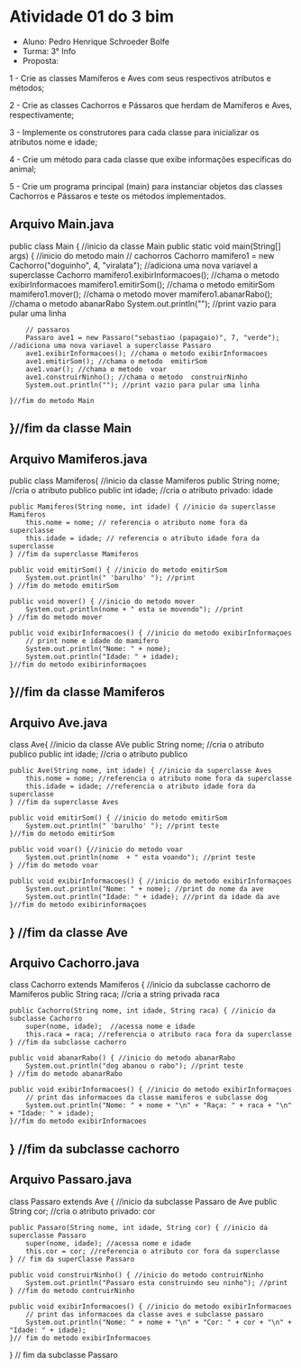 # Atividade 01 do 3 bim

* Aluno: Pedro Henrique Schroeder Bolfe
* Turma: 3° Info 
* Proposta:

1 - Crie as classes Mamíferos e Aves com seus respectivos atributos e métodos;

2 - Crie as classes Cachorros e Pássaros que herdam de Mamíferos e Aves, respectivamente;

3 - Implemente os construtores para cada classe para inicializar os atributos nome e idade;

4 - Crie um método para cada classe que exibe informações específicas do animal;

5 - Crie um programa principal (main) para instanciar objetos das classes Cachorros e Pássaros e teste os métodos implementados.


Arquivo Main.java
---
public class Main { //inicio da classe Main
    public static void main(String[] args) { //inicio do metodo main
        // cachorros
        Cachorro mamifero1 = new Cachorro("doguinho", 4, "viralata"); //adiciona uma nova variavel a superclasse Cachorro
        mamifero1.exibirInformacoes();  //chama o metodo  exibirInformacoes
        mamifero1.emitirSom();  //chama o metodo emitirSom
        mamifero1.mover();  //chama o metodo  mover
        mamifero1.abanarRabo();  //chama o metodo  abanarRabo
        System.out.println(""); //print vazio para pular uma linha

        // passaros
        Passaro ave1 = new Passaro("sebastiao (papagaio)", 7, "verde"); //adiciona uma nova variavel a superclasse Passaro
        ave1.exibirInformacoes(); //chama o metodo exibirInformacoes
        ave1.emitirSom(); //chama o metodo  emitirSom
        ave1.voar(); //chama o metodo  voar
        ave1.construirNinho(); //chama o metodo  construirNinho
        System.out.println(""); //print vazio para pular uma linha

    }//fim do metodo Main
}//fim da classe Main
---

Arquivo Mamiferos.java
---
public class Mamiferos{ //inicio da classe Mamiferos
    public String nome; //cria o atributo publico
    public int idade; //cria o atributo privado: idade

    public Mamiferos(String nome, int idade) { //inicio da superclasse Mamiferos
        this.nome = nome; // referencia o atributo nome fora da superclasse
        this.idade = idade; // referencia o atributo idade fora da superclasse
    } //fim da superclasse Mamiferos

    public void emitirSom() { //inicio do metodo emitirSom
        System.out.println(" 'barulho' "); //print
    } //fim do metodo emitirSom

    public void mover() { //inicio do metodo mover
        System.out.println(nome + " esta se movendo"); //print
    } //fim do metodo mover 

    public void exibirInformacoes() { //inicio do metodo exibirInformaçoes
        // print nome e idade do mamifero
        System.out.println("Nome: " + nome); 
        System.out.println("Idade: " + idade); 
    }//fim do metodo exibirinformaçoes
    
}//fim da classe Mamiferos
---

Arquivo Ave.java
---
class Ave{ //inicio da classe AVe
    public String nome; //cria o atributo publico
    public int idade; //cria o atributo publico

    public Ave(String nome, int idade) { //inicio da superclasse Aves
        this.nome = nome; //referencia o atributo nome fora da superclasse
        this.idade = idade; //referencia o atributo idade fora da superclasse
    } //fim da superclasse Aves

    public void emitirSom() { //inicio do metodo emitirSom
        System.out.println(" 'barulho' "); //print teste
    }//fim do metodo emitirSom

    public void voar() {//inicio do metodo voar
        System.out.println(nome  + " esta voando"); //print teste
    } //fim do metodo voar

    public void exibirInformacoes() { //inicio do metodo exibirInformaçoes
        System.out.println("Nome: " + nome); //print do nome da ave
        System.out.println("Idade: " + idade); ///print da idade da ave
    }//fim do metodo exibirinformaçoes
    
} //fim da classe Ave
---

Arquivo Cachorro.java
---
class Cachorro extends Mamiferos { //inicio da subclasse cachorro de Mamiferos
    public String raca; //cria a string privada raca

    public Cachorro(String nome, int idade, String raca) { //inicio da subclasse Cachorro
        super(nome, idade);  //acessa nome e idade
        this.raca = raca; //referencia o atributo raca fora da superclasse
    } //fim da subclasse cachorro

    public void abanarRabo() { //inicio do metodo abanarRabo
        System.out.println("dog abanou o rabo"); //print teste
    } //fim do metodo abanarRabo

    public void exibirInformacoes() { //inicio do metodo exibirInformaçoes
        // print das informacoes da classe mamiferos e subclasse dog
        System.out.println("Nome: " + nome + "\n" + "Raça: " + raca + "\n" + "Idade: " + idade);
    }//fim do metodo exibirInformacoes
} //fim da subclasse cachorro
---

Arquivo Passaro.java
---
class Passaro extends Ave { //inicio da subclasse Passaro de Ave
    public String cor; //cria o atributo privado: cor

    public Passaro(String nome, int idade, String cor) { //inicio da superclasse Passaro
        super(nome, idade); //acessa nome e idade
        this.cor = cor; //referencia o atributo cor fora da superclasse
    } // fim da superClasse Passaro

    public void construirNinho() { //inicio do metodo contruirNinho
        System.out.println("Passaro esta construindo seu ninho"); //print
    } //fim do metodo contruirNinho

    public void exibirInformacoes() { //inicio do metodo exibirInformacoes
        // print das informacoes da classe aves e subclasse passaro
        System.out.println("Nome: " + nome + "\n" + "Cor: " + cor + "\n" + "Idade: " + idade);
    }// fim do metodo exibirInformacoes
} // fim da subclasse Passaro
